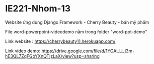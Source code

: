 # IE221-Nhom-13
Website ứng dụng Django Framework - Cherry Beauty - bán mỹ phẩm

File word-powerpoint-videodemo nằm trong folder "word-ppt-demo"

Link website : https://cherrybeauty11.herokuapp.com/ 

Link video demo: https://drive.google.com/file/d/1YGAi_U_j3m-hE3QL7ZqFGbYXnQTjzLaX/view?usp=sharing
